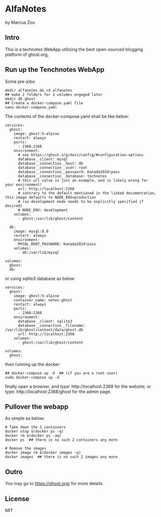 # AlfaNotes
by Marcus Zou

## Intro
This is a technotes WebApp utilizing the best open-sourced blogging platform of ghost.org;

## Run up the Tenchnotes WebApp
Some pre-jobs:
```shell
mkdir alfanotes && cd alfanotes
## make 2 folders for 2 volumes engaged later
mkdir db ghost
## Create a docker-compose.yaml file
nano docker-compose.yaml
```
The contents of the docker-compose.yaml shall be like below:
```textfile
services:
  ghost:
    image: ghost:5-alpine
    restart: always
    ports:
      - 2368:2368
    environment:
      # see https://ghost.org/docs/config/#configuration-options
      database__client: mysql
      database__connection__host: db
      database__connection__user: root
      database__connection__password: Kanada2024!pass
      database__connection__database: technotes
      # this url value is just an example, and is likely wrong for your environment!
      url: http://localhost:2368
      # contrary to the default mentioned in the linked documentation, this image defaults to NODE_ENV=production
      # (so development mode needs to be explicitly specified if desired)
      # NODE_ENV: development
    volumes:
      - ghost:/var/lib/ghost/content

  db:
    image: mysql:8.0
    restart: always
    environment:
      MYSQL_ROOT_PASSWORD: Kanada2024!pass
    volumes:
      - db:/var/lib/mysql

volumes:
  ghost:
  db:
```

or using sqlite3 database as below
```textfile
services:
  ghost:
    image: ghost:5-alpine
    container_name: notes-ghost
    restart: always
    ports:
      - 2368:2368
    environment:
      database__client: sqlite3
      database__connection__filename: /var/lib/ghost/content/data/ghost.db
      url: http://localhost:2368
    volumes:
      - ghost:/var/lib/ghost/content

volumes:
  ghost:
```
then running up the docker:
```shell
## docker-compose up -d  ## (if you are a root user)
sudo docker-compose up -d
```
finally open a browser,
and type: http://localhost:2368 for the website;
or type: http://localhost:2368/ghost for the admin page.

## Pullover the webapp
As simple as below:
```shell
# Take down the 2 containers
docker stop $(docker ps -q)
docker rm $(docker ps -aq)
docker ps  ## there is no such 2 containers any more

# Remove the images
docker image rm $(docker images -q)
docker images  ## there is no such 2 images any more
```

## Outro
You may go to https://ghost.org/ for more details.

## License
MIT
